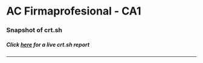 # AC Firmaprofesional - CA1
### Snapshot of crt.sh
##### Click [here](https://crt.sh/?q=0EBBDF146E63F70FAA5927EE8E5346E9C96C5F0D9BDD3212B04ED6687179874D) for a live crt.sh report

---
